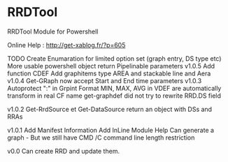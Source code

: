 RRDTool
=======

RRDTool Module for Powershell

Online Help : http://get-xablog.fr/?p=605

TODO
	Create Enumaration for limited option set (graph entry, DS type etc)
	More usable powershell object return
	Pipelinable parameters
v1.0.5
    Add function CDEF
    Add graphitems type AREA
            and stackable line and Aera
v1.0.4
    Get-GRaph now accept Start and End time parameters
v1.0.3
    Autoprotect ":" in Grpint Format
    MIN, MAX, AVG in VDEF are automatically transform in real CF name
    get-graphdef did not try to rewrite RRD.DS field

v1.0.2
    Get-RrdSource et Get-DataSource return  an object with DSs and RRAs
    
v1.0.1
	Add Manifest Information
	Add InLine Module Help
	Can generate a graph 
		- But we still have CMD /C command line length restriction

v0.0
	Can create RRD and update them. 

		
	
